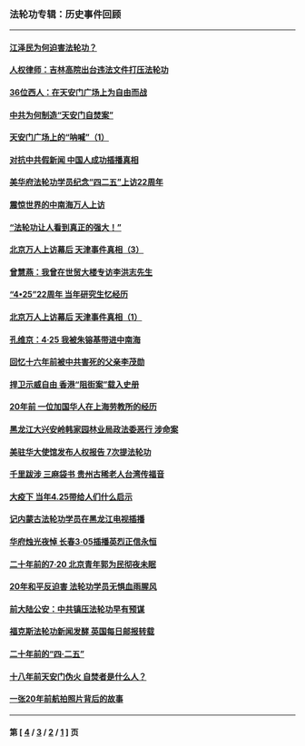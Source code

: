 ### 法轮功专辑：历史事件回顾
---
#### [江泽民为何迫害法轮功？](../../pages/nf5793/n13876324.md?08040430) 
#### [人权律师：吉林高院出台违法文件打压法轮功](../../pages/nf5793/n13825665.md?08040430) 
#### [36位西人：在天安门广场上为自由而战](../../pages/nf5793/n13390029.md?08040430) 
#### [中共为何制造“天安门自焚案”](../../pages/nf5793/n13183270.md?08040430) 
#### [天安门广场上的“呐喊”（1）](../../pages/nf5793/n13105277.md?08040430) 
#### [对抗中共假新闻 中国人成功插播真相](../../pages/nf5793/n12910618.md?08040430) 
#### [美华府法轮功学员纪念“四二五”上访22周年](../../pages/nf5793/n12904445.md?08040430) 
#### [震惊世界的中南海万人上访](../../pages/nf5793/n12903976.md?08040430) 
#### [“法轮功让人看到真正的强大！”](../../pages/nf5793/n12903195.md?08040430) 
#### [北京万人上访幕后 天津事件真相（3）](../../pages/nf5793/n12902807.md?08040430) 
#### [曾慧燕：我曾在世贸大楼专访李洪志先生](../../pages/nf5793/n12898729.md?08040430) 
#### [“4•25”22周年 当年研究生忆经历](../../pages/nf5793/n12894152.md?08040430) 
#### [北京万人上访幕后 天津事件真相（1）](../../pages/nf5793/n12885174.md?08040430) 
#### [孔维京：4·25 我被朱镕基带进中南海](../../pages/nf5793/n12864987.md?08040430) 
#### [回忆十六年前被中共害死的父亲李茂勋](../../pages/nf5793/n12880270.md?08040430) 
#### [捍卫示威自由 香港“阻街案”载入史册](../../pages/nf5793/n12811245.md?08040430) 
#### [20年前 一位加国华人在上海劳教所的经历](../../pages/nf5793/n12707932.md?08040430) 
#### [黑龙江大兴安岭韩家园林业局政法委恶行 涉命案](../../pages/nf5793/n12622815.md?08040430) 
#### [美驻华大使馆发布人权报告 7次提法轮功](../../pages/nf5793/n12520541.md?08040430) 
#### [千里跋涉 三麻袋书 贵州古稀老人台湾传福音](../../pages/nf5793/n12198750.md?08040430) 
#### [大疫下 当年4.25带给人们什么启示](../../pages/nf5793/n12058565.md?08040430) 
#### [记内蒙古法轮功学员在黑龙江电视插播](../../pages/nf5793/n11699194.md?08040430) 
#### [华府烛光夜悼 长春3·05插播英烈正信永恒](../../pages/nf5793/n11397432.md?08040430) 
#### [二十年前的7·20 北京青年郭为民彻夜未眠](../../pages/nf5793/n11354195.md?08040430) 
#### [20年和平反迫害 法轮功学员无惧血雨腥风](../../pages/nf5793/n11348279.md?08040430) 
#### [前大陆公安：中共镇压法轮功早有预谋](../../pages/nf5793/n11352168.md?08040430) 
#### [福克斯法轮功新闻发酵  英国每日邮报转载](../../pages/nf5793/n11285952.md?08040430) 
#### [二十年前的“四·二五”](../../pages/nf5793/n11207639.md?08040430) 
#### [十八年前天安门伪火 自焚者是什么人？](../../pages/nf5793/n10996556.md?08040430) 
#### [一张20年前航拍照片背后的故事](../../pages/nf5793/n10693797.md?08040430) 

---
#### 第 [ [4](./4.md?08040430) / [3](./3.md?08040430) / [2](./2.md?08040430) / [1](./1.md?08040430) ] 页

